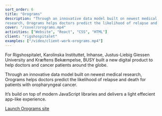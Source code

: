 ```yaml
---
sort_order: 6
title: "Orograms"
description: "Through an innovative data model built on newest medical
research, Orograms helps doctors predict the likelihood of relapse and death for patients with oropharyngeal cancer."
cover: "/cover/orograms.mp4"
activities: ["Website", "React", "CSS", "HTML"]
client: "rigshospitalet"
examples: ["/video/client-work-orograms.mp4"]
---
```


For Rigshospitalet, Karolinska Instituttet, Inhanse, Justus-Liebig
Giessen University and Kræftens Bekæmpelse, BUSY built a new digital product to help doctors and cancer patients
around the globe.

Through an innovative data model built on newest medical
research, Orograms helps doctors predict the likelihood of relapse and death for patients with oropharyngeal cancer.

It’s build on top of modern JavaScript libraries and delivers a light effecient app-like experience.

<a href="https://orograms.org" target="_blank">Launch Orograms site</a>
